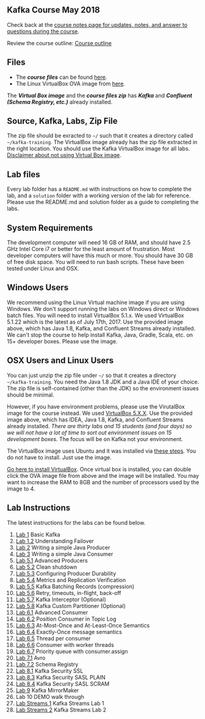 ## Kafka Course May 2018

Check back at the [course notes page for updates, notes, and answer to questions during the course](https://gist.github.com/RichardHightower/f36f71ac139cb4d88c4f5f5f6eac58b0). 


Review the course outline: [Course outline](http://cloudurable.com/kafka-training-details/index.html)

## Files 
* The ***course files*** can be found [here](https://s3-us-west-2.amazonaws.com/kafka-course-may-2018/kafka-training.zip).
* The Linux VirtualBox OVA image from [here](https://s3-us-west-2.amazonaws.com/kafka-course-may-2018/kafka-class.ova). 

The ***Virtual Box image*** and the ***course files zip*** has ***Kafka*** and ***Confluent (Schema Registry, etc.)*** already installed. 


## Source, Kafka, Labs, Zip File
The zip file should be exracted to `~/` such that it creates a directory called `~/kafka-training`. 
The VirtualBox image already has the zip file extracted in the right location. 
You should use the Kafka VirtualBox image for all labs. 
[Disclaimer about not using Virtual Box image](https://gist.github.com/RichardHightower/4f7e0a1dd90c37ecdd40b340408223a9).

## Lab files
Every lab folder has a `README.md` with instructions on how to complete the lab, and a `solution` folder with a working version of the lab for reference. Please use the README.md and solution folder as a guide to completing the labs. 

## System Requirements
The development computer will need 16 GB of RAM, and should have 2.5 GHz Intel Core i7 or better for the least amount of frustration. Most developer computers will have this much or more. You should have 30 GB of free disk space. 
You will need to run bash scripts. These have been tested under Linux and OSX. 

## Windows Users
We recommend using the Linux Virtual machine image if you are using Windows. We don't support running the labs on Windows direct or Windows batch files. You will need to install VirtualBox 5.1.x. We used VirtualBox 5.1.22 which is the latest as of July 17th, 2017. Use the provided image above, which has Java 1.8, Kafka, and Confluent Streams already installed. 
We can't stop the course to help install Kafka, Java, Gradle, Scala, etc. on 15+ developer boxes. Please use the image.


## OSX Users and Linux Users
You can just unzip the zip file under `~/` so that it creates a directory `~/kafka-training`. 
You need the Java 1.8 JDK and a Java IDE of your choice. The zip file is self-contained (other than the JDK) so the environment issues should be minimal. 

However, if you have environment problems, please use the VirutalBox image for the course instead. We used [VirtualBox 5.X.X](https://www.virtualbox.org/wiki/Downloads). Use the provided image above, which has IDEA, Java 1.8, Kafka, and Confluent Streams already installed. *There are thirty labs and 15 students (and four days) so we will not have a lot of time to sort out environment issues on 15 development boxes.*  The focus will be on Kafka not your environment. 

The VirtualBox image uses Ubuntu and it was installed via [these steps](https://gist.github.com/RichardHightower/bdfbd7abd7dcfd2c90b3580673997a93). You do not have to install. Just use the image.

[Go here to install VirtualBox](https://www.virtualbox.org/wiki/Downloads).
Once virtual box is installed, you can double click the OVA image file from above and the image will be installed. 
You may want to increase the RAM to 8GB and the number of processors used by the image to 4.

## Lab Instructions
The latest instructions for the labs can be found below. 



1. [Lab 1](https://gist.github.com/RichardHightower/37433e766e5915aae3048ade08b3db56) Basic Kafka 
1. [Lab 1.2](https://gist.github.com/RichardHightower/42c78c0764990a76b8ed4b20e479fe98) Understanding Failover
1. [Lab 2](https://gist.github.com/RichardHightower/7318bd2ddcd2b878cd92991eda417229) Writing a simple Java Producer
1. [Lab 3](https://gist.github.com/RichardHightower/9a709c4828f41a93118964f0ec8b3b34) Writing a simple Java Consumer
1. [Lab 5.1](https://gist.github.com/RichardHightower/d6648b2812d3eefb9bc46752c09c5ca6) Advanced Producers
1. [Lab 5.2](https://gist.github.com/RichardHightower/5708326f9052307d312f90a6fa189eda) Clean shutdown 
1. [Lab 5.3](https://gist.github.com/RichardHightower/87b1646895502d9c098a0e5610c8e622) Configuring Producer Durability
1. [Lab 5.4](https://gist.github.com/RichardHightower/b8ce014913da7c69166273bf486bc629) Metrics and Replication Verification
1. [Lab 5.5](https://gist.github.com/RichardHightower/313eb5b91ab8876690f9d87a20f6e3bd) Kafka Batching Records (compression)
1. [Lab 5.6](https://gist.github.com/RichardHightower/f97963127e8e2343180b5080ecca1c13) Retry, timeouts, in-flight, back-off
1. [Lab 5.7](https://gist.github.com/RichardHightower/2976b878ed48603fe85766af5f85ac78) Kafka  Interceptor (Optional)
1. [Lab 5.8](https://gist.github.com/RichardHightower/bbb6ea6f059cf757810ef470f5eddaf8) Kafka Custom Partitioner (Optional)
1. [Lab 6.1](https://gist.github.com/RichardHightower/a0e81201220714fd664c0e98b3b28471) Advanced Consumer 
1. [Lab 6.2](https://gist.github.com/RichardHightower/45620559570880b378788bce65848d5f) Position Consumer in Topic Log
1. [Lab 6.3](https://gist.github.com/RichardHightower/8411962423cdda40e09190646977b959) At-Most-Once and At-Least-Once Semantics
1. [Lab 6.4](https://gist.github.com/RichardHightower/dfec9a329c617f69e2e5835b218b01b9) Exactly-Once message semantics
1. [Lab 6.5](https://gist.github.com/RichardHightower/6ea515847dd63d524dfc855771ff70e6) Thread per consumer
1. [Lab 6.6](https://gist.github.com/RichardHightower/041c2c546e513a3481289ca16fe11cd4) Consumer with worker threads
1. [Lab 6.7](https://gist.github.com/RichardHightower/81a66e0f9822e9e74660deec10640d27) Priority queue with consumer.assign
1. [Lab 7.1](https://gist.github.com/RichardHightower/2f6ea2599ef66814668ee680ff9c0649) Avro
1. [Lab 7.2](https://gist.github.com/RichardHightower/dfa076b30fcae0d8b5672265c63a8bba) Schema Registry
1. [Lab 8.1](https://gist.github.com/RichardHightower/965b627ab7b67eb35c8fe7dc9e4fb710) Kafka Security SSL 
1. [Lab 8.3](https://gist.github.com/RichardHightower/bb989e89db38c092795ad108edd45b7d) Kafka Security SASL PLAIN 
1. [Lab 8.4](https://gist.github.com/RichardHightower/54a9ce6b2ff35645605711a0b8022fd7) Kafka Security SASL SCRAM 
1. [Lab 9](https://gist.github.com/RichardHightower/00fa622c4128bbf25a796029882a90aa) Kafka MirrorMaker 
1. Lab 10 DEMO walk through
1. [Lab Streams 1](https://gist.github.com/RichardHightower/aa762d85306a57bc7d8f32a78c651ac5) Kafka Streams Lab 1
1. [Lab Streams 2](https://gist.github.com/RichardHightower/69238682cceb43d4fb890224e8f1a52a) Kafka Streams Lab 2



